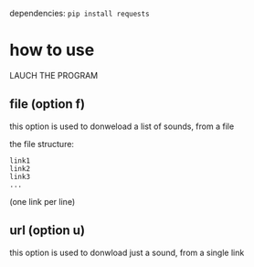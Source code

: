 dependencies: `pip install requests`

# how to use

LAUCH THE PROGRAM

## file (option f)
this option is used to donweload a list of sounds, from a file

the file structure:
```
link1
link2
link3
...
```

(one link per line)

## url (option u)
this option is used to donwload just a sound, from a single link
